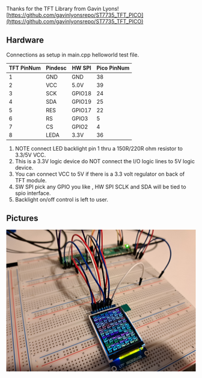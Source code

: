 Thanks for the TFT Library from Gavin Lyons!
[https://github.com/gavinlyonsrepo/ST7735_TFT_PICO](https://github.com/gavinlyonsrepo/ST7735_TFT_PICO)

Hardware
----------------------

Connections as setup in main.cpp helloworld test file.

| TFT PinNum | Pindesc |  HW SPI | Pico PinNum
| --- | --- | --- | --- |
| 1 | GND | GND | 38 |
| 2 | VCC |  5.0V  | 39 |
| 3 | SCK | GPIO18 | 24 |
| 4 | SDA | GPIO19 | 25 |
| 5 | RES |   GPIO17 | 22 |
| 6 | RS |  GPIO3  | 5 |
| 7 | CS |  GPIO2 | 4 |
| 8 | LEDA | 3.3V | 36 |


1. NOTE connect LED backlight pin 1 thru a 150R/220R ohm resistor to 3.3/5V VCC.
2. This is a 3.3V logic device do NOT connect the I/O logic lines to 5V logic device.
3. You can connect VCC to 5V if there is a 3.3 volt regulator on back of TFT module.
4. SW SPI pick any GPIO you like , HW SPI SCLK and SDA will be tied to spio interface.
5. Backlight on/off control is left to user.

## Pictures
![pic01](breadboard_construction.jpg)
